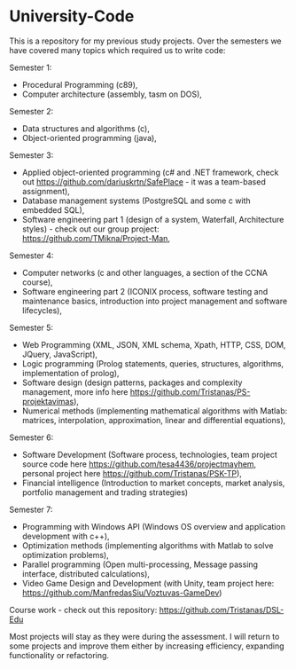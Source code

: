 # University-Code
This is a repository for my previous study projects. Over the semesters we have covered many topics which required us to write code: 

Semester 1:
 * Procedural Programming (c89), 
 * Computer architecture (assembly, tasm on DOS),
 
 Semester 2:
 * Data structures and algorithms (c),
 * Object-oriented programming (java),
 
 Semester 3:
 * Applied object-oriented programming (c# and .NET framework, check out <https://github.com/dariuskrtn/SafePlace> - it was a team-based assignment),
 * Database management systems (PostgreSQL and some c with embedded SQL),
 * Software engineering part 1 (design of a system, Waterfall, Architecture styles) - check out our group project: <https://github.com/TMikna/Project-Man>,
 
 Semester 4:
 * Computer networks (c and other languages, a section of the CCNA course),
 * Software engineering part 2 (ICONIX process, software testing and maintenance basics, introduction into project management and software lifecycles),
 
 Semester 5:
 * Web Programming (XML, JSON, XML schema, Xpath, HTTP, CSS, DOM, JQuery, JavaScript),
 * Logic programming (Prolog statements, queries, structures, algorithms, implementation of prolog),
 * Software design (design patterns, packages and complexity management, more info here <https://github.com/Tristanas/PS-projektavimas>),
 * Numerical methods (implementing mathematical algorithms with Matlab: matrices, interpolation, approximation, linear and differential equations),
 
 Semester 6:
 * Software Development (Software process, technologies, team project source code here <https://github.com/tesa4436/projectmayhem>, personal project here <https://github.com/Tristanas/PSK-TP>),
 * Financial intelligence (Introduction to market concepts, market analysis, portfolio management and trading strategies)
 
 Semester 7:
 * Programming with Windows API (Windows OS overview and application development with c++),
 * Optimization methods (implementing algorithms with Matlab to solve optimization problems),
 * Parallel programming (Open multi-processing, Message passing interface, distributed calculations),
 * Video Game Design and Development (with Unity, team project here: <https://github.com/ManfredasSiu/Voztuvas-GameDev>)
 
 Course work - check out this repository: <https://github.com/Tristanas/DSL-Edu>
 
 
 Most projects will stay as they were during the assessment. I will return to some projects and improve them either by increasing efficiency, expanding functionality or refactoring.
